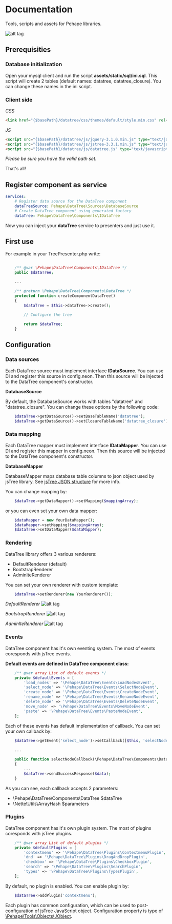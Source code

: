 Documentation
======

Tools, scripts and assets for Pehape libraries.

![alt tag](https://raw.githubusercontent.com/pehape/data-tree/assets/static/images/tree-example.png)

Prerequisities
------------

### Database initialization ###

Open your mysql client and run the script **assets/static/sql/ini.sql**. This script will create 2 tables (default names: datatree, datatree_closure). You can change these names in the ini script.

### Client side ###

*CSS*

```html
<link href="{$basePath}/datatree/css/themes/default/style.min.css" rel="stylesheet" type="text/css">
```

*JS*

```html
<script src="{$basePath}/datatree/js/jquery-3.1.0.min.js" type="text/javascript"></script>
<script src="{$basePath}/datatree/js/jstree-3.3.1.min.js" type="text/javascript"></script>
<script src="{$basePath}/datatree/js/datatree.js" type="text/javascript"></script>
```

*Please be sure you have the valid path set.*

That's all!

Register component as service
------------

```yml
services:
	# Register data source for the DataTree component
	dataTreeSource: Pehape\DataTree\Sources\DatabaseSource
	# Create DataTree component using generated factory 
	dataTree: Pehape\DataTree\Components\IDataTree
``` 

Now you can inject your **dataTree** service to presenters and just use it.

First use
------------

For example in your TreePresenter.php write:

```php

	/** @var \Pehape\DataTree\Components\IDataTree */
	public $dataTree;

	...

	/** @return \Pehape\DataTree\Components\DataTree */
	protected function createComponentDataTree()
	{
		$dataTree = $this->dataTree->create();
	
		// Configure the tree

		return $dataTree;
	}


```

Configuration
------------

### Data sources ###

Each DataTree source must implement interface **IDataSource**. You can use DI and register this source in config.neon. Then this source will be injected to the DataTree component's constructor.

**DatabaseSource**

By default, the DatabaseSource works with tables "datatree" and "datatree_closure". You can change these options by the following code:

```php
	$dataTree->getDataSource()->setBaseTableName('datatree');
	$dataTree->getDataSource()->setClosureTableName('datatree_closure');
```

### Data mapping ###
Each DataTree mapper must implement interface **IDataMapper**. You can use DI and register this mapper in config.neon. Then this source will be injected to the DataTree component's constructor.

**DatabaseMapper**

DatabaseMapper maps database table columns to json object used by jsTree library. See [jsTree JSON structure](https://www.jstree.com/docs/json/) for more info.

You can change mapping by:

```php
	$dataTree->getDataMapper()->setMapping($mappingArray);
```

or you can even set your own data mapper:

```php
	$dataMapper = new YourDataMapper();
	$dataMapper->setMapping($mappingArray);
	$dataTree->setDataMapper($dataMapper);
```

### Rendering ###

DataTree library offers 3 various renderers:

* DefaultRenderer (default)
* BootstrapRenderer
* AdminlteRenderer

You can set your own renderer with custom template:

```php
	$dataTree->setRenderer(new YourRenderer());
```

*DefaultRenderer*
![alt tag](https://raw.githubusercontent.com/pehape/data-tree/assets/static/images/render-default.png)

*BootstrapRenderer*
![alt tag](https://raw.githubusercontent.com/pehape/data-tree/assets/static/images/render-bootstrap.png)

*AdminlteRenderer*
![alt tag](https://raw.githubusercontent.com/pehape/data-tree/assets/static/images/render-adminlte.png)

### Events ###

DataTree component has it's own eventing system. The most of events coresponds with jsTree events.

**Default events are defined in DataTree component class:**

```php
	/** @var array List of default events */
    private $defaultEvents = [
        'load_nodes' => '\Pehape\DataTree\Events\LoadNodesEvent',
        'select_node' => '\Pehape\DataTree\Events\SelectNodeEvent',
        'create_node' => '\Pehape\DataTree\Events\CreateNodeEvent',
        'rename_node' => '\Pehape\DataTree\Events\RenameNodeEvent',
        'delete_node' => '\Pehape\DataTree\Events\DeleteNodeEvent',
        'move_node' => '\Pehape\DataTree\Events\MoveNodeEvent',
        'paste' => '\Pehape\DataTree\Events\PasteNodeEvent',
    ];
```

Each of these events has default implementation of callback. You can set your own callback by:

```php
	$dataTree->getEvent('select_node')->setCallback([$this, 'selectNodeCallback']);
	
	...

	public function selectNodeCallback(\Pehape\DataTree\Components\DataTree $dataTree, \Nette\Utils\ArrayHash $parameters)
	{
		...
		$dataTree->sendSuccessResponse($data);
	}
```

As you can see, each callback accepts 2 parameters:

* \Pehape\DataTree\Components\DataTree $dataTree
* \Nette\Utils\ArrayHash $parameters


### Plugins ###

DataTree component has it's own plugin system. The most of plugins coresponds with jsTree plugins.

```php
	/** @var array List of default plugins */
    private $defaultPlugins = [
        'contextmenu' => '\Pehape\DataTree\Plugins\ContextmenuPlugin',
        'dnd' => '\Pehape\DataTree\Plugins\DragAndDropPlugin',
        'checkbox' => '\Pehape\DataTree\Plugins\CheckboxPlugin',
        'search' => '\Pehape\DataTree\Plugins\SearchPlugin',
        'types' => '\Pehape\DataTree\Plugins\TypesPlugin',
    ];
```

By default, no plugin is enabled. You can enable plugin by:

```php
	$dataTree->addPlugin('contextmenu');
```

Each plugin has common configuration, which can be used to post-configuration of jsTree JavaScript object. Configuration property is type of [\Pehape\Tools\Objects\JObject](https://github.com/pehape/tools/blob/master/docs/en/index.md#3-javascript-object-jobject).
